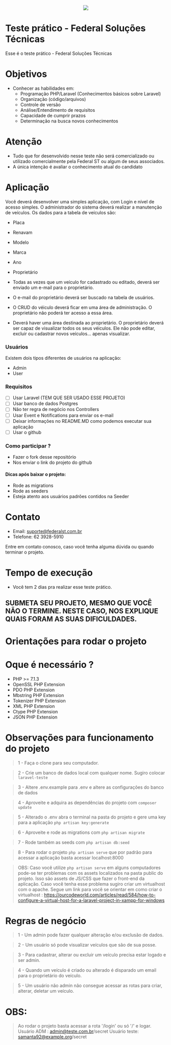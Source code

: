 <p align="center"><img src="http://site.federalst.com.br/fsmail.jpg"></p>


# Teste prático - Federal Soluções Técnicas

Esse é o teste prático - Federal Soluções Técnicas

# Objetivos
  - Conhecer as habilidades em:
    - Programação PHP/Laravel (Conhecimentos básicos sobre Laravel)
    - Organização (código/arquivos)
    - Controle de versão
    - Análise/Entendimento de requisitos
    - Capacidade de cumprir prazos
    - Determinação na busca novos conhecimentos

# Atenção
  - Tudo que for desenvolvido nesse teste não será comercializado ou utilizado comercialmente pela Federal ST ou algum de seus associados.
  - A única intenção é avaliar o conhecimento atual do candidato

# Aplicação
Você deverá desenvolver uma simples aplicação, com Login e nível de acesso simples.
O administrador do sistema deverá realizar a manutenção de veículos. Os dados para a tabela de veículos são:

 - Placa
 - Renavam
 - Modelo
 - Marca
 - Ano
 - Proprietário
 
- Todas as vezes que um veículo for cadastrado ou editado, deverá ser enviado um e-mail para o proprietário.
- O e-mail do proprietário deverá ser buscado na tabela de usuários.
- O CRUD do véiculo deverá ficar em uma área de administração. O proprietário não poderá ter acesso a essa área. 
- Deverá haver uma área destinada ao proprietário. O proprietário deverá ser capaz de visualizar todos os seus véiculos. Ele não pode editar, excluir ou cadastrar novos veículos... apenas visualizar.

### Usuários
Existem dois tipos diferentes de usuários na aplicação:
- Admin
- User

### Requisitos
- [ ] Usar Laravel (TEM QUE SER USADO ESSE PROJETO)
- [ ] Usar banco de dados Postgres
- [ ] Não ter regra de negócio nos Controllers
- [ ] Usar Event e Notifications para enviar os e-mail
- [ ] Deixar informações no README.MD como podemos executar sua aplicação
- [ ] Usar o github 

### Como participar ?
- Fazer o fork desse repositório
- Nos enviar o link do projeto do github

#### Dicas após baixar o projeto:
- Rode as migrations
- Rode as seeders
- Esteja atento aos usuários padrões contidos na Seeder


# Contato
- Email: suporte@federalst.com.br
- Telefone: 62 3928-5910 

Entre em contato conosco, caso você tenha alguma dúvida ou quando terminar o projeto.

# Tempo de execução
- Você tem 2 dias pra realizar esse teste prático.

## SUBMETA SEU PROJETO, MESMO QUE VOCÊ NÃO O TERMINE. NESTE CASO, NOS EXPLIQUE QUAIS FORAM AS SUAS DIFICULDADES.

# Orientações para rodar o projeto


# Oque é necessário ?
- PHP >= 7.1.3
- OpenSSL PHP Extension
- PDO PHP Extension
- Mbstring PHP Extension
- Tokenizer PHP Extension
- XML PHP Extension
- Ctype PHP Extension
- JSON PHP Extension

# Observações para funcionamento do projeto
> 1 - Faça o clone para seu computador.

> 2 - Crie um banco de dados local com qualquer nome. Sugiro colocar `laravel-teste`

> 3 - Altere .env.example para .env e altere as configurações do banco de dados

> 4 - Aproveite e adquira as dependências do projeto com `composer update`

> 5 - Alterado o .env abra o terminal na pasta do projeto e gere uma key para a aplicação `php artisan key:generate`

> 6 - Aproveite e rode as migrations com `php artisan migrate`

> 7 - Rode também as seeds com `php artisan db:seed`

> 8 - Para rodar o projeto `php artisan serve` que por padrão para acessar a aplicação basta acessar localhost:8000

> OBS: Caso você utilize `php artisan serve` em alguns computadores pode-se ter problemas com os assets localizados na pasta public do projeto.
 Isso são assets de JS/CSS que fazer o front-end da aplicação. Caso você tenha esse problema sugiro criar um virtualhost com o apache. 
 Segue um link para você se orientar em como criar o virtualhost : https://ourcodeworld.com/articles/read/584/how-to-configure-a-virtual-host-for-a-laravel-project-in-xampp-for-windows

# Regras de negócio
> 1 - Um admin pode fazer qualquer alteração e/ou exclusão de dados.

> 2 - Um usuário só pode visualizar veículos que são de sua posse.

> 3 - Para cadastrar, alterar ou excluir um veículo precisa estar logado e ser admin. 

> 4 - Quando um veículo é criado ou alterado é disparado um email para o proprietário do veículo.

> 5 - Um usuário não admin não consegue acessar as rotas para criar, alterar, deletar um veículo.

# OBS:
> Ao rodar o projeto basta acessar a rota '/login' ou só '/' e logar.
> Usuário ADM : admin@teste.com.br/secret
> Usuário teste: samanta92@example.org/secret